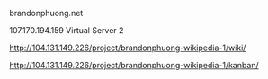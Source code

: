 brandonphuong.net

107.170.194.159 Virtual Server 2

http://104.131.149.226/project/brandonphuong-wikipedia-1/wiki/

http://104.131.149.226/project/brandonphuong-wikipedia-1/kanban/
